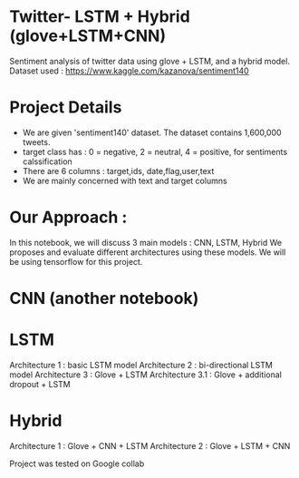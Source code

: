 # Twitter- LSTM + Hybrid (glove+LSTM+CNN)
Sentiment analysis of twitter data using glove + LSTM, and a hybrid model. 
Dataset used : https://www.kaggle.com/kazanova/sentiment140

# Project Details
- We are given 'sentiment140' dataset. The dataset contains 1,600,000 tweets.
- target class has : 0 = negative, 2 = neutral, 4 = positive, for sentiments calssification
- There are 6 columns : target,ids, date,flag,user,text
- We are mainly concerned with text and target columns

# Our Approach :
In this notebook, we will discuss 3 main models : CNN, LSTM, Hybrid We proposes and evaluate different architectures using these models. We will be using tensorflow for this project.

# CNN (another notebook)
# LSTM
Architecture 1 : basic LSTM model
Architecture 2 : bi-directional LSTM model
Architecture 3 : Glove + LSTM
Architecture 3.1 : Glove + additional dropout + LSTM

# Hybrid
Architecture 1 : Glove + CNN + LSTM
Architecture 2 : Glove + LSTM + CNN

Project was tested on Google collab
